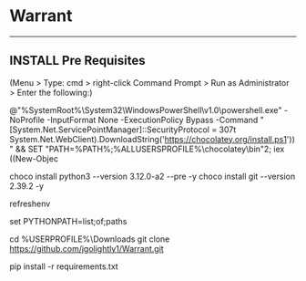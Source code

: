 # Warrant
-------------------------------------------------------------------------------
INSTALL Pre Requisites
-------------------------------------------------------------------------------
(Menu > Type: cmd > right-click Command Prompt > Run as Administrator > Enter the following:)

@"%SystemRoot%\System32\WindowsPowerShell\v1.0\powershell.exe" -NoProfile -InputFormat None -ExecutionPolicy Bypass -Command " [System.Net.ServicePointManager]::SecurityProtocol = 307t System.Net.WebClient).DownloadString('https://chocolatey.org/install.ps1'))" && SET "PATH=%PATH%;%ALLUSERSPROFILE%\chocolatey\bin"2; iex ((New-Objec

choco install python3 --version 3.12.0-a2 --pre -y
choco install git --version 2.39.2 -y

refreshenv

set PYTHONPATH=list;of;paths

cd %USERPROFILE%\Downloads
git clone https://github.com/jgolightly1/Warrant.git

pip install -r requirements.txt
